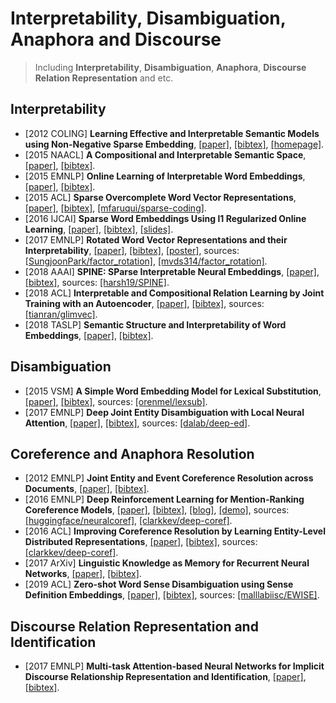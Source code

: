 # Interpretability, Disambiguation, Anaphora and Discourse

> Including **Interpretability**, **Disambiguation**, **Anaphora**, **Discourse Relation Representation** and etc.

## Interpretability
- [2012 COLING] **Learning Effective and Interpretable Semantic Models using Non-Negative Sparse Embedding**, [[paper]](https://www.aclweb.org/anthology/C12-1118.pdf), [[bibtex]](https://www.aclweb.org/anthology/C12-1118.bib), [[homepage]](http://www.cs.cmu.edu/~bmurphy/NNSE/).
- [2015 NAACL] **A Compositional and Interpretable Semantic Space**, [[paper]](https://www.aclweb.org/anthology/N15-1004.pdf), [[bibtex]](https://www.aclweb.org/anthology/N15-1004.bib).
- [2015 EMNLP] **Online Learning of Interpretable Word Embeddings**, [[paper]](https://www.aclweb.org/anthology/D15-1196.pdf), [[bibtex]](https://www.aclweb.org/anthology/D15-1196.bib).
- [2015 ACL] **Sparse Overcomplete Word Vector Representations**, [[paper]](https://www.aclweb.org/anthology/P15-1144.pdf), [[bibtex]](https://www.aclweb.org/anthology/P15-1144.bib), [[mfaruqui/sparse-coding]](https://github.com/mfaruqui/sparse-coding).
- [2016 IJCAI] **Sparse Word Embeddings Using l1 Regularized Online Learning**, [[paper]](https://www.ijcai.org/Proceedings/16/Papers/414.pdf), [[bibtex]](/Bibtex/Sparse%20Word%20Embeddings%20Using%20l1%20Regularized%20Online%20Learning.bib), [[slides]](http://ofey.me/slides/sparse_ijcai16.pdf).
- [2017 EMNLP] **Rotated Word Vector Representations and their Interpretability**, [[paper]](https://www.aclweb.org/anthology/D17-1041.pdf), [[bibtex]](https://www.aclweb.org/anthology/D17-1041.bib), [[poster]](https://sungjoonpark.github.io./assets/emnlp2017_poster.pdf), sources: [[SungjoonPark/factor_rotation]](https://github.com/SungjoonPark/factor_rotation), [[mvds314/factor_rotation]](https://github.com/mvds314/factor_rotation).
- [2018 AAAI] **SPINE: SParse Interpretable Neural Embeddings**, [[paper]](https://arxiv.org/pdf/1711.08792.pdf), [[bibtex]](/Bibtex/SPINE.bib), sources: [[harsh19/SPINE]](https://github.com/harsh19/SPINE).
- [2018 ACL] **Interpretable and Compositional Relation Learning by Joint Training with an Autoencoder**, [[paper]](https://www.aclweb.org/anthology/P18-1200.pdf), [[bibtex]](/Bibtex/Interpretable%20and%20Compositional%20Relation%20Learning%20by%20Joint%20Training%20with%20an%20Autoencoder.bib), sources: [[tianran/glimvec]](https://github.com/tianran/glimvec).
- [2018 TASLP] **Semantic Structure and Interpretability of Word Embeddings**, [[paper]](https://arxiv.org/pdf/1711.00331.pdf), [[bibtex]](/Bibtex/Semantic%20Structure%20and%20Interpretability%20of%20Word%20Embeddings.bib).

## Disambiguation
- [2015 VSM] **A Simple Word Embedding Model for Lexical Substitution**, [[paper]](https://www.aclweb.org/anthology/W15-1501.pdf), [[bibtex]](https://www.aclweb.org/anthology/W15-1501.bib), sources: [[orenmel/lexsub]](https://github.com/orenmel/lexsub).
- [2017 EMNLP] **Deep Joint Entity Disambiguation with Local Neural Attention**, [[paper]](https://www.aclweb.org/anthology/D17-1277.pdf), [[bibtex]](https://www.aclweb.org/anthology/D17-1277.bib), sources: [[dalab/deep-ed]](https://github.com/dalab/deep-ed).

## Coreference and Anaphora Resolution
- [2012 EMNLP] **Joint Entity and Event Coreference Resolution across Documents**, [[paper]](https://aclweb.org/anthology/D/D12/D12-1045.pdf), [[bibtex]](/Bibtex/Joint%20Entity%20and%20Event%20Coreference%20Resolution%20across%20Documents.bib).
- [2016 EMNLP] **Deep Reinforcement Learning for Mention-Ranking Coreference Models**, [[paper]](http://www.aclweb.org/anthology/D16-1245),  [[bibtex]](/Bibtex/Deep%20Reinforcement%20Learning%20for%20Mention-Ranking%20Coreference%20Models.bib), [[blog]](https://medium.com/huggingface/state-of-the-art-neural-coreference-resolution-for-chatbots-3302365dcf30), [[demo]](https://huggingface.co/coref/), sources: [[huggingface/neuralcoref]](https://github.com/huggingface/neuralcoref), [[clarkkev/deep-coref]](https://github.com/clarkkev/deep-coref).
- [2016 ACL] **Improving Coreference Resolution by Learning Entity-Level Distributed Representations**, [[paper]](http://www.aclweb.org/anthology/P16-1061), [[bibtex]](/Bibtex/Improving%20Coreference%20Resolution%20by%20Learning%20Entity-Level%20Distributed%20Representations.bib), sources: [[clarkkev/deep-coref]](https://github.com/clarkkev/deep-coref).
- [2017 ArXiv] **Linguistic Knowledge as Memory for Recurrent Neural Networks**, [[paper]](https://arxiv.org/pdf/1703.02620.pdf), [[bibtex]](/Bibtex/Linguistic%20Knowledge%20as%20Memory%20for%20Recurrent%20Neural%20Networks.bib).
- [2019 ACL] **Zero-shot Word Sense Disambiguation using Sense Definition Embeddings**, [[paper]](https://www.aclweb.org/anthology/P19-1568), [[bibtex]](/Bibtex/Zero-shot%20Word%20Sense%20Disambiguation%20using%20Sense%20Definition%20Embeddings.bib), sources: [[malllabiisc/EWISE]](https://github.com/malllabiisc/EWISE).

## Discourse Relation Representation and Identification
- [2017 EMNLP] **Multi-task Attention-based Neural Networks for Implicit Discourse Relationship Representation and Identification**, [[paper]](http://aclweb.org/anthology/D17-1134), [[bibtex]](/Bibtex/Multi-task%20Attention-based%20Neural%20Networks%20for%20Implicit%20Discourse%20Relationship%20Representation%20and%20Identification.bib).